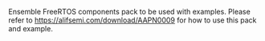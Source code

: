 Ensemble FreeRTOS components pack to be used with examples.
Please refer to https://alifsemi.com/download/AAPN0009 for how 
to use this pack and example.